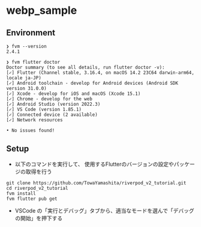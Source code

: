 # webp_sample

## Environment

```shell
❯ fvm --version     
2.4.1

❯ fvm flutter doctor
Doctor summary (to see all details, run flutter doctor -v):
[✓] Flutter (Channel stable, 3.16.4, on macOS 14.2 23C64 darwin-arm64, locale ja-JP)
[✓] Android toolchain - develop for Android devices (Android SDK version 31.0.0)
[✓] Xcode - develop for iOS and macOS (Xcode 15.1)
[✓] Chrome - develop for the web
[✓] Android Studio (version 2022.3)
[✓] VS Code (version 1.85.1)
[✓] Connected device (2 available)
[✓] Network resources

• No issues found!
```

## Setup
- 以下のコマンドを実行して、 使用するFlutterのバージョンの設定やパッケージの取得を行う

```shell
git clone https://github.com/TowaYamashita/riverpod_v2_tutorial.git
cd riverpod_v2_tutorial
fvm install
fvm flutter pub get
```

- VSCode の「実行とデバッグ」タブから、適当なモードを選んで「デバッグの開始」を押下する
